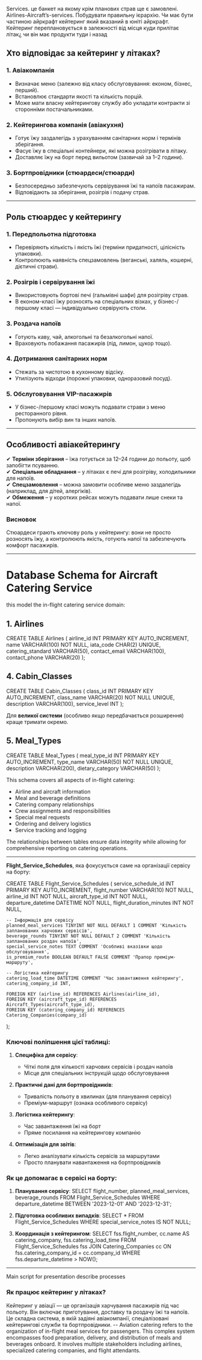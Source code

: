 
Services. це банкет на якому крім планових страв ще є замовлені. Airlines-Aircraft’s-services. Побудувати правильну ієрархію.
Чи має бути частиною айркрафт кейтеринг який вказаний в юніті айркрафт. 
Кейтеринг переплановується в залежності від місця куди прилітає літак¿ чи він має продукти туди і назад


## **Хто відповідає за кейтеринг у літаках?**  

### **1. Авіакомпанія**  
- Визначає меню (залежно від класу обслуговування: економ, бізнес, перший).  
- Встановлює стандарти якості та кількість порцій.  
- Може мати власну кейтерингову службу або укладати контракти зі сторонніми постачальниками.  

### **2. Кейтерингова компанія (авіакухня)**  
- Готує їжу заздалегідь з урахуванням санітарних норм і термінів зберігання.  
- Фасує їжу в спеціальні контейнери, які можна розігрівати в літаку.  
- Доставляє їжу на борт перед вильотом (зазвичай за 1–2 години).  

### **3. Бортпровідники (стюардеси/стюарди)**  
- Безпосередньо забезпечують сервірування їжі та напоїв пасажирам.  
- Відповідають за зберігання, розігрів і подачу страв.  

---

## **Роль стюардес у кейтерингу**  

### **1. Передпольотна підготовка**  
- Перевіряють кількість і якість їжі (терміни придатності, цілісність упаковки).  
- Контролюють наявність спецзамовлень (веганські, халяль, кошерні, дієтичні страви).  

### **2. Розігрів і сервірування їжі**  
- Використовують бортові печі (гальмівні шафи) для розігріву страв.  
- В економ-класі їжу розносять на спеціальних візках, у бізнес-/першому класі — індивідуально сервірують столи.  

### **3. Роздача напоїв**  
- Готують каву, чай, алкогольні та безалкогольні напої.  
- Враховують побажання пасажирів (лід, лимон, цукор тощо).  

### **4. Дотримання санітарних норм**  
- Стежать за чистотою в кухонному відсіку.  
- Утилізують відходи (порожні упаковки, одноразовий посуд).  

### **5. Обслуговування VIP-пасажирів**  
- У бізнес-/першому класі можуть подавати страви з меню ресторанного рівня.  
- Пропонують вибір вин та інших напоїв.  

---

## **Особливості авіакейтерингу**  
✔ **Терміни зберігання** – їжа готується за 12–24 години до польоту, щоб запобігти псуванню.  
✔ **Спеціальне обладнання** – у літаках є печі для розігріву, холодильники для напоїв.  
✔ **Спецзамовлення** – можна замовити особливе меню заздалегідь (наприклад, для дітей, алергіків).  
✔ **Обмеження** – у коротких рейсах можуть подавати лише снеки та напої.  

### **Висновок**  
Стюардеси грають ключову роль у кейтерингу: вони не просто розносять їжу,
а контролюють якість, готують напої та забезпечують комфорт пасажирів.

-------------------------------------

# Database Schema for Aircraft Catering Service

this model the in-flight catering service domain:

## 1. Airlines
CREATE TABLE Airlines (
    airline_id INT PRIMARY KEY AUTO_INCREMENT,
    name VARCHAR(100) NOT NULL,
    iata_code CHAR(2) UNIQUE,
    catering_standard VARCHAR(50),
    contact_email VARCHAR(100),
    contact_phone VARCHAR(20)
);

## 4. Cabin_Classes
CREATE TABLE Cabin_Classes (
    class_id INT PRIMARY KEY AUTO_INCREMENT,
    class_name VARCHAR(20) NOT NULL UNIQUE,
    description VARCHAR(100),
    service_level INT
);

Для **великої системи** (особливо якщо передбачається розширення) краще тримати окремо. 
## 5. Meal_Types
CREATE TABLE Meal_Types (
    meal_type_id INT PRIMARY KEY AUTO_INCREMENT,
    type_name VARCHAR(50) NOT NULL UNIQUE,
    description VARCHAR(200),
    dietary_category VARCHAR(50)
);

This schema covers all aspects of in-flight catering:
- Airline and aircraft information
- Meal and beverage definitions
- Catering company relationships
- Crew assignments and responsibilities
- Special meal requests
- Ordering and delivery logistics
- Service tracking and logging

The relationships between tables ensure data integrity while allowing for comprehensive reporting on catering operations.

------------------

  **Flight_Service_Schedules**, яка фокусується саме на організації сервісу на борту:


CREATE TABLE Flight_Service_Schedules (
    service_schedule_id INT PRIMARY KEY AUTO_INCREMENT,
    flight_number VARCHAR(10) NOT NULL,
    airline_id INT NOT NULL,
    aircraft_type_id INT NOT NULL,
    departure_datetime DATETIME NOT NULL,
    flight_duration_minutes INT NOT NULL,
    
    -- Інформація для сервісу
    planned_meal_services TINYINT NOT NULL DEFAULT 1 COMMENT 'Кількість запланованих харчових сервісів',
    beverage_rounds TINYINT NOT NULL DEFAULT 2 COMMENT 'Кількість запланованих роздач напоїв',
    special_service_notes TEXT COMMENT 'Особливі вказівки щодо обслуговування',
    is_premium_route BOOLEAN DEFAULT FALSE COMMENT 'Прапор преміум-маршруту',
    
    -- Логістика кейтерингу
    catering_load_time DATETIME COMMENT 'Час завантаження кейтерингу',
    catering_company_id INT,
    
    FOREIGN KEY (airline_id) REFERENCES Airlines(airline_id),
    FOREIGN KEY (aircraft_type_id) REFERENCES Aircraft_Types(aircraft_type_id),
    FOREIGN KEY (catering_company_id) REFERENCES Catering_Companies(company_id)
);

### Ключові поліпшення цієї таблиці:

1. **Специфіка для сервісу**:
   - Чіткі поля для кількості харчових сервісів і роздач напоїв
   - Місце для спеціальних інструкцій щодо обслуговування

2. **Практичні дані для бортпровідників**:
   - Тривалість польоту в хвилинах (для планування сервісу)
   - Преміум-маршрут (ознака особливого сервісу)

3. **Логістика кейтерингу**:
   - Час завантаження їжі на борт
   - Пряме посилання на кейтерингову компанію

4. **Оптимізація для звітів**:
   - Легко аналізувати кількість сервісів за маршрутами
   - Просто планувати навантаження на бортпровідників

### Як це допомагає в сервісі на борту:

1. **Планування сервісу**:
   SELECT flight_number, planned_meal_services, beverage_rounds 
   FROM Flight_Service_Schedules 
   WHERE departure_datetime BETWEEN '2023-12-01' AND '2023-12-31';
   

2. **Підготовка особливих випадків**:
   SELECT * FROM Flight_Service_Schedules 
   WHERE special_service_notes IS NOT NULL;
   

3. **Координація з кейтерингом**:
   SELECT fss.flight_number, cc.name AS catering_company, fss.catering_load_time
   FROM Flight_Service_Schedules fss
   JOIN Catering_Companies cc ON fss.catering_company_id = cc.company_id
   WHERE fss.departure_datetime > NOW();

-------
Main script for presentation
describe processes 

### **Як працює кейтеринг у літаках?**  
Кейтеринг у авіації — це організація харчування пасажирів під час польоту. 
Він включає приготування, доставку та роздачу їжі та напоїв.
Це складна система, в якій задіяні авіакомпанії, спеціалізовані кейтерингові служби та бортпровідники. -- Aviation catering refers to the organization of in-flight meal services for passengers. This complex system encompasses food preparation, delivery, and distribution of meals and beverages onboard. It involves multiple stakeholders including airlines, specialized catering companies, and flight attendants.
